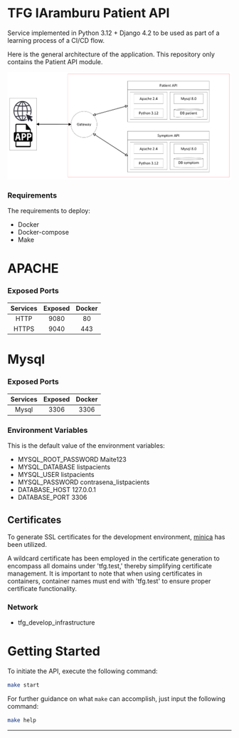 # TFG IAramburu Patient API

Service implemented in Python 3.12 + Django 4.2 to be used as part of a learning process of a CI/CD flow.


Here is the general architecture of the application. This repository only contains the Patient API module.

![General architecture](doc/img/diagram.png)

### Requirements

The requirements to deploy:
- Docker
- Docker-compose
- Make

# APACHE


### Exposed Ports
|  Services  |  Exposed  |  Docker  |
|:----------:|:---------:|:--------:|
|   HTTP     |   9080    |    80    |
|   HTTPS    |   9040    |    443   |


# Mysql

### Exposed Ports
|  Services  |  Exposed  |  Docker  |
|:----------:|:---------:|:--------:|
|   Mysql    |   3306    |   3306   |


### Environment Variables
This is the default value of the environment variables:

   - MYSQL_ROOT_PASSWORD Maite123
   - MYSQL_DATABASE listpacients
   - MYSQL_USER listpacients
   - MYSQL_PASSWORD contrasena_listpacients
   - DATABASE_HOST 127.0.0.1
   - DATABASE_PORT 3306

## Certificates
To generate SSL certificates for the development environment, [minica](https://github.com/inakiAramburu/TFG/tree/main/devopsutility) has been utilized.

A wildcard certificate has been employed in the certificate generation to encompass all domains under 'tfg.test,' thereby simplifying certificate management. It is important to note that when using certificates in containers, container names must end with 'tfg.test' to ensure proper certificate functionality.



### Network
- tfg_develop_infrastructure



# Getting Started


To initiate the API, execute the following command:

```bash
make start
```

For further guidance on what `make` can accomplish, just input the following command:

```bash
make help
```

---


